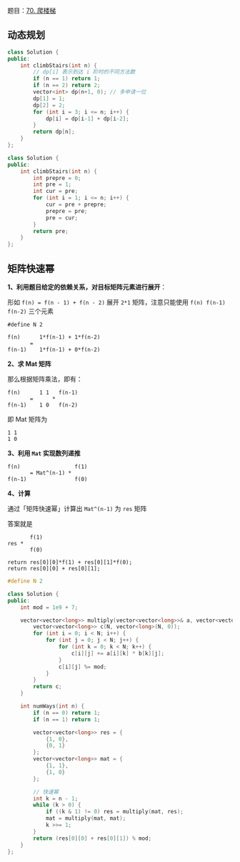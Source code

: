 题目：[70. 爬楼梯](https://leetcode.cn/problems/climbing-stairs/)

## 动态规划

```c++
class Solution {
public:
    int climbStairs(int n) {
        // dp[i] 表示到达 i 阶时的不同方法数
        if (n == 1) return 1;
        if (n == 2) return 2;
        vector<int> dp(n+1, 0); // 多申请一位
        dp[1] = 1;
        dp[2] = 2;
        for (int i = 3; i <= n; i++) {
            dp[i] = dp[i-1] + dp[i-2];
        }
        return dp[n];
    }
};
```

```c++
class Solution {
public:
    int climbStairs(int n) {
        int prepre = 0;
        int pre = 1;
        int cur = pre;
        for (int i = 1; i <= n; i++) {
            cur = pre + prepre;
            prepre = pre;
            pre = cur;
        }
        return pre;
    }
};
```

## 矩阵快速幂

**1、利用题目给定的依赖关系，对目标矩阵元素进行展开**：

形如 `f(n) = f(n - 1) + f(n - 2)` 展开 `2*1` 矩阵，注意只能使用 `f(n) f(n-1) f(n-2)` 三个元素

```
#define N 2

f(n)      1*f(n-1) + 1*f(n-2)
       =
f(n-1)    1*f(n-1) + 0*f(n-2)
```

**2、求 Mat 矩阵**

那么根据矩阵乘法，即有：

```
f(n)      1 1   f(n-1)
       =      *
f(n-1)    1 0   f(n-2)
```

即 Mat 矩阵为

```
1 1
1 0
```

**3、利用 `Mat` 实现数列递推**

```
f(n)         		 f(1)
       = Mat^(n-1) *
f(n-1)       		 f(0)
```

**4、计算**

通过「矩阵快速幂」计算出 `Mat^(n-1)` 为 `res` 矩阵

答案就是

```
	   f(1)
res * 
	   f(0)
	   
return res[0][0]*f(1) + res[0][1]*f(0);
return res[0][0] + res[0][1];
```



```c++
#define N 2

class Solution {
public:
    int mod = 1e9 + 7;

    vector<vector<long>> multiply(vector<vector<long>>& a, vector<vector<long>>& b) {
        vector<vector<long>> c(N, vector<long>(N, 0));
        for (int i = 0; i < N; i++) {
            for (int j = 0; j < N; j++) {
                for (int k = 0; k < N; k++) {
                    c[i][j] += a[i][k] * b[k][j];
                }
                c[i][j] %= mod;
            }
        }
        return c;
    }

    int numWays(int n) {
        if (n == 0) return 1;
        if (n == 1) return 1;

        vector<vector<long>> res = {
            {1, 0},
            {0, 1}
        };
        vector<vector<long>> mat = {
            {1, 1},
            {1, 0}
        };

        // 快速幂
        int k = n - 1;
        while (k > 0) {
            if ((k & 1) != 0) res = multiply(mat, res);
            mat = multiply(mat, mat);
            k >>= 1;
        }
        return (res[0][0] + res[0][1]) % mod;
    }
};
```

